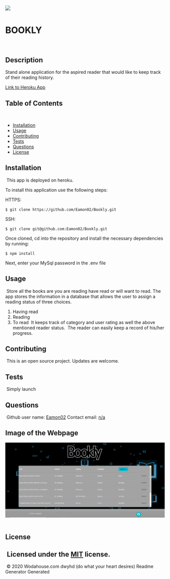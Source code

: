 ![](https://img.shields.io/apm/l/vim-mode)
---
# BOOKLY
​
## Description 
Stand alone application for the aspired reader that would like to keep track of their reading history. 

[Link to Heroku App](https://boookly.herokuapp.com/)
​
## Table of Contents
​
* [Installation](#Installation)
* [Usage](#Usage)
* [Contributing](#Contributing)
* [Tests](#Tests)
* [Questions](#Questions)
* [License](#License)
​
​
## Installation
​
This app is deployed on heroku.

To install this application use the following steps:

HTTPS:
```
$ git clone https://github.com/Eamon02/Bookly.git
```
SSH:
```
$ git clone git@github.com:Eamon02/Bookly.git
```
Once cloned, cd into the repository and install the necessary dependencies by running:
```
$ npm install
```
Next, enter your MySql password in the .env file
​
## Usage 
​
Store all the books are you are reading have read or will want to read. The app stores the information in a database that allows the user to assign a reading status of three choices. 
1. Having read
2. Reading
3. To read
​
It keeps track of category and user rating as well the above mentioned reader status. 
​
The reader can easily keep a record of his/her progress.
​
​
## Contributing
​
This is an open source project. Updates are welcome.
​
​
## Tests
​
Simply launch
​
​
## Questions
​
Github user name: [Eamon02](https://github.com/Eamon02)
​
Contact email: [n/a](mailto:n/a)

## Image of the Webpage
![Screenshot of the Bookly App](./public/assets/images/Bookly.png)
​
## License
​
Licensed under the [MIT](MIT%20License.txt) license.
​
---
​
© 2020 Wodahouse.com dwyhd (do what your heart desires) Readme Generator Generated
